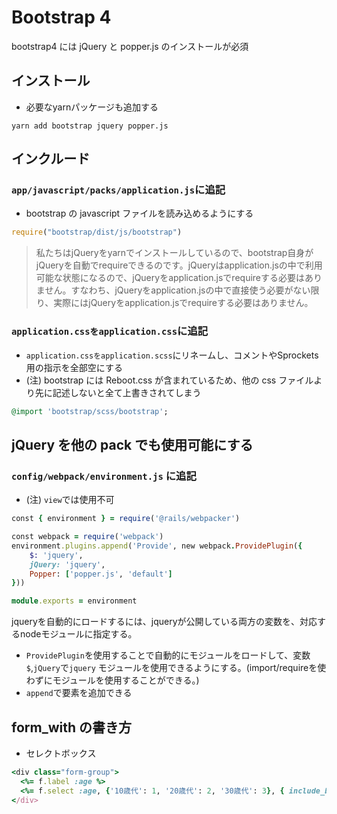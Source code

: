 # Bootstrap 4
bootstrap4 には jQuery と popper.js のインストールが必須  


## インストール
- 必要なyarnパッケージも追加する
  
```
yarn add bootstrap jquery popper.js 
```
  
## インクルード
### `app/javascript/packs/application.js`に追記
- bootstrap の javascript ファイルを読み込めるようにする
  
```js
require("bootstrap/dist/js/bootstrap")
```
> 私たちはjQueryをyarnでインストールしているので、bootstrap自身がjQueryを自動でrequireできるのです。jQueryはapplication.jsの中で利用可能な状態になるので、jQueryをapplication.jsでrequireする必要はありません。すなわち、jQueryをapplication.jsの中で直接使う必要がない限り、実際にはjQueryをapplication.jsでrequireする必要はありません。  
  
### `application.cssをapplication.css`に追記
  
- `application.cssをapplication.scss`にリネームし、コメントやSprockets用の指示を全部空にする
- (注) bootstrap には Reboot.css が含まれているため、他の css ファイルより先に記述しないと全て上書きされてしまう
  
```rb
@import 'bootstrap/scss/bootstrap';
```
  
## jQuery を他の pack でも使用可能にする
### `config/webpack/environment.js` に追記
- (注) `view`では使用不可
   
```rb
const { environment } = require('@rails/webpacker')

const webpack = require('webpack')
environment.plugins.append('Provide', new webpack.ProvidePlugin({
    $: 'jquery',
    jQuery: 'jquery',
    Popper: ['popper.js', 'default']
}))

module.exports = environment
```
jqueryを自動的にロードするには、jqueryが公開している両方の変数を、対応するnodeモジュールに指定する。
- `ProvidePlugin`を使用することで自動的にモジュールをロードして、変数`$`,`jQuery`で`jquery`
モジュールを使用できるようにする。(import/requireを使わずにモジュールを使用することができる。)
- `append`で要素を追加できる
  
## form_with の書き方
- セレクトボックス
```rb
<div class="form-group">
  <%= f.label :age %>
  <%= f.select :age, {'10歳代': 1, '20歳代': 2, '30歳代': 3}, { include_blank: '選択してください'}, { class: 'form-control' , required: true } %>
</div>
```
